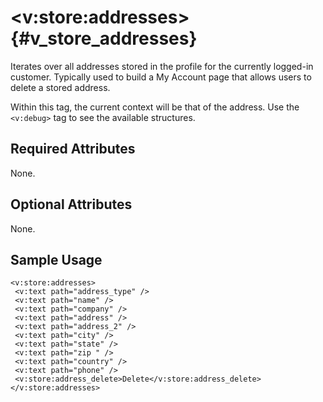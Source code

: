 # &lt;v:store:addresses&gt; {#v_store_addresses}

Iterates over all addresses stored in the profile for the currently
logged-in customer. Typically used to build a My Account page that
allows users to delete a stored address.

Within this tag, the current context will be that of the address. Use
the `<v:debug>` tag to see the available structures.

## Required Attributes

None.

## Optional Attributes

None.

## Sample Usage

    <v:store:addresses>
     <v:text path="address_type" />
     <v:text path="name" />
     <v:text path="company" />
     <v:text path="address" />
     <v:text path="address_2" />
     <v:text path="city" />
     <v:text path="state" />
     <v:text path="zip " />
     <v:text path="country" />
     <v:text path="phone" />
     <v:store:address_delete>Delete</v:store:address_delete>
    </v:store:addresses>
